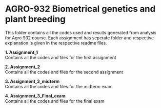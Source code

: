 # AGRO-932 Biometrical genetics and plant breeding

This folder contains all the codes used and results generated from analysis for Agro 932 course. Each assignment has seperate folder and respective explanation is given in
the respective readme files.

**1. Assignment_1**\
Contains all the codes and files for the first assignment

**2. Assignment_2**\
Contains all the codes and files for the second assignment

**3. Assignment_3_midterm**\
Contains all the codes and files for the midterm exam

**4. Assignment_3_Final_exam**\
Contains all the codes and files for the final exam



